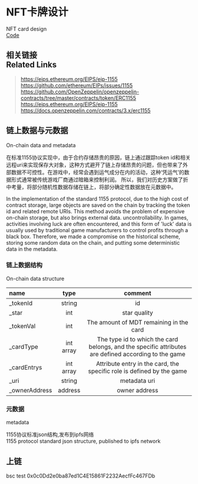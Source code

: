 # NFT卡牌设计  
NFT card design  
[Code](/src/contracts/MiracleCard.sol)

相关链接  
Related Links
-------------
>https://eips.ethereum.org/EIPS/eip-1155  
>https://github.com/ethereum/EIPs/issues/1155  
>https://github.com/OpenZeppelin/openzeppelin-contracts/tree/master/contracts/token/ERC1155  
>https://eips.ethereum.org/EIPS/eip-1155  
>https://docs.openzeppelin.com/contracts/3.x/erc1155  

## 链上数据与元数据
On-chain data and metadata  

在标准1155协议实现中，由于合约存储昂贵的原因，链上通过跟踪token id和相关远程uri来实现保存大对象，这种方式避开了链上存储昂贵的问题，但也带来了外部数据不可控性。在游戏中，经常会遇到运气成分在内的活动，这种‘凭运气’的数据形式通常被传统游戏厂商通过暗箱来控制利润。
所以，我们对历史方案做了折中考量，将部分随机性数据存储在链上，将部分确定性数据放在元数据中。  

In the implementation of the standard 1155 protocol, due to the high cost of contract storage, large objects are saved on the chain by tracking the token id and related remote URIs. This method avoids the problem of expensive on-chain storage, but also brings external data. uncontrollability. In games, activities involving luck are often encountered, and this form of 'luck' data is usually used by traditional game manufacturers to control profits through a black box.
Therefore, we made a compromise on the historical scheme, storing some random data on the chain, and putting some deterministic data in the metadata.  

### 链上数据结构
On-chain data structure

| name         |    type  | comment  |
| :--------    | :------: | :--: |
| _tokenId     | string   | id   |
| _star        |   int    | star quality  |
| _tokenVal    |   int    | The amount of MDT remaining in the card  |
| _cardType    | int array| The type id to which the card belongs, and the specific attributes are defined according to the game|
| _cardEntrys  | int array| Attribute entry in the card, the specific role is defined by the game|
| _uri         | string   | metadata uri|
| _ownerAddress| address  | owner address|  
  

### 元数据
metadata
  
1155协议标准json结构,发布到ipfs网络  
1155 protocol standard json structure, published to ipfs network

## 上链

bsc test 0x0c0Dd2e0ba87ed1C4E15861F2232AecfFc467FDb